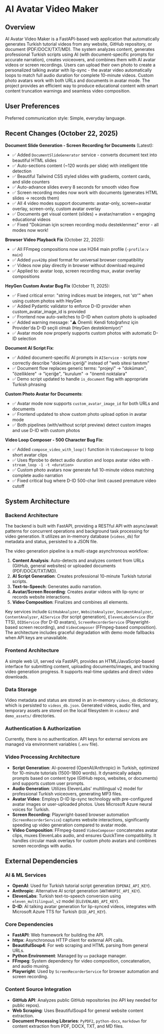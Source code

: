 # AI Avatar Video Maker

## Overview

AI Avatar Video Maker is a FastAPI-based web application that automatically generates Turkish tutorial videos from any website, GitHub repository, or document (PDF/DOCX/TXT/MD). The system analyzes content, generates professional Turkish scripts using AI (with document-specific prompts for accurate narration), creates voiceovers, and combines them with AI avatar videos or screen recordings. Users can upload their own photo to create a personalized talking avatar with lip-sync - the avatar video automatically loops to match full audio duration for complete 10-minute videos. Custom photo avatars work with both URLs and documents in avatar mode. The project provides an efficient way to produce educational content with smart content truncation warnings and seamless video composition.

## User Preferences

Preferred communication style: Simple, everyday language.

## Recent Changes (October 22, 2025)

**Document Slide Generation - Screen Recording for Documents** (Latest):
- ✅ Added `DocumentSlideGenerator` service - converts document text into beautiful HTML slides
- ✅ Auto-sections content (~120 words per slide) with intelligent title detection
- ✅ Beautiful Tailwind CSS styled slides with gradients, content cards, and slide counters
- ✅ Auto-advance slides every 8 seconds for smooth video flow
- ✅ Screen recording modes now work with documents (generates HTML slides → records them)
- ✅ All 4 video modes support documents: avatar-only, screen+avatar overlay, screen-only, custom avatar overlay
- ✅ Documents get visual content (slides) + avatar/narration = engaging educational videos
- ✅ Fixed "Doküman için screen recording modu desteklenmez" error - all modes now work!

**Browser Video Playback Fix** (October 22, 2025):
- ✅ All FFmpeg compositions now use H264 main profile (`-profile:v main`)
- ✅ Added `yuv420p` pixel format for universal browser compatibility
- ✅ Videos now play directly in browser without download required
- ✅ Applied to: avatar loop, screen recording mux, avatar overlay compositions

**HeyGen Custom Avatar Bug Fix** (October 11, 2025):
- ✅ Fixed critical error: "string indices must be integers, not 'str'" when using custom photos with HeyGen
- ✅ Added Pydantic validator to enforce D-ID provider when custom_avatar_image_id is provided
- ✅ Frontend now auto-switches to D-ID when custom photo is uploaded
- ✅ Added warning message: "⚠️ Önemli: Kendi fotoğrafınız için Provider'da D-ID seçili olmalı (HeyGen desteklemiyor)"
- ✅ Avatar mode now properly supports custom photos with automatic D-ID selection

**Document AI Script Fix**:
- ✅ Added document-specific AI prompts in `AIService` - scripts now correctly describe "doküman içeriği" instead of "web sitesi tanıtımı"
- ✅ Document flow replaces generic terms: "projeyi" → "dokümanı", "özelliklere" → "içeriğe", "kurulum" → "önemli noktalara"
- ✅ Demo script updated to handle `is_document` flag with appropriate Turkish phrasing

**Custom Photo Avatar for Documents**:
- ✅ Avatar mode now supports `custom_avatar_image_id` for both URLs and documents
- ✅ Frontend updated to show custom photo upload option in avatar mode
- ✅ Both pipelines (with/without script preview) detect custom images and use D-ID with custom photos

**Video Loop Composer - 500 Character Bug Fix**:
- ✅ Added `compose_video_with_loop()` function in `VideoComposer` to loop short avatar clips
- ✅ Uses ffprobe to detect audio duration and loops avatar video with `-stream_loop -1 -t <duration>`
- ✅ Custom photo avatars now generate full 10-minute videos matching complete audio narration
- ✅ Fixed critical bug where D-ID 500-char limit caused premature video cutoff

## System Architecture

### Backend Architecture

The backend is built with FastAPI, providing a RESTful API with async/await patterns for concurrent operations and background task processing for video generation. It utilizes an in-memory database (`videos_db`) for metadata and status, persisted to a JSON file.

The video generation pipeline is a multi-stage asynchronous workflow:
1.  **Content Analysis**: Auto-detects and analyzes content from URLs (GitHub, general websites) or uploaded documents (PDF/DOCX/TXT/MD).
2.  **AI Script Generation**: Creates professional 10-minute Turkish tutorial scripts.
3.  **Text-to-Speech**: Generates audio narration.
4.  **Avatar/Screen Recording**: Creates avatar videos with lip-sync or records website interactions.
5.  **Video Composition**: Finalizes and combines all elements.

Key services include `GitHubAnalyzer`, `WebsiteAnalyzer`, `DocumentAnalyzer`, `ContentAnalyzer`, `AIService` (for script generation), `ElevenLabsService` (for TTS), `DIDService` (for D-ID avatars), `ScreenRecorderService` (Playwright-based screen recording), and `VideoComposer` (FFmpeg-based composition). The architecture includes graceful degradation with demo mode fallbacks when API keys are unavailable.

### Frontend Architecture

A simple web UI, served via FastAPI, provides an HTML/JavaScript-based interface for submitting content, uploading documents/images, and tracking video generation progress. It supports real-time updates and direct video downloads.

### Data Storage

Video metadata and status are stored in an in-memory `videos_db` dictionary, which is persisted to `videos_db.json`. Generated videos, audio files, and temporary assets are stored on the local filesystem in `videos/` and `demo_assets/` directories.

### Authentication & Authorization

Currently, there is no authentication. API keys for external services are managed via environment variables (`.env` file).

### Video Processing Architecture

-   **Script Generation**: AI-powered (OpenAI/Anthropic) in Turkish, optimized for 10-minute tutorials (1500-1800 words). It dynamically adapts prompts based on content type (GitHub repos, websites, or documents) and supports custom user prompts.
-   **Audio Generation**: Utilizes ElevenLabs' multilingual v2 model for professional Turkish voiceovers, generating MP3 files.
-   **Avatar Video**: Employs D-ID lip-sync technology with pre-configured avatar images or user-uploaded photos. Uses Microsoft Azure neural voices for Turkish.
-   **Screen Recording**: Playwright-based browser automation (`ScreenRecorderService`) captures website interactions, significantly speeding up video generation compared to avatar mode.
-   **Video Composition**: FFmpeg-based `VideoComposer` concatenates avatar clips, muxes ElevenLabs audio, and ensures QuickTime compatibility. It handles circular mask overlays for custom photo avatars and combines screen recordings with audio.

## External Dependencies

### AI & ML Services

-   **OpenAI**: Used for Turkish tutorial script generation (`OPENAI_API_KEY`).
-   **Anthropic**: Alternative AI script generation (`ANTHROPIC_API_KEY`).
-   **ElevenLabs**: Turkish text-to-speech conversion using `eleven_multilingual_v2` model (`ELEVENLABS_API_KEY`).
-   **D-ID**: AI talking avatar generation for lip-synced videos, integrates with Microsoft Azure TTS for Turkish (`DID_API_KEY`).

### Core Dependencies

-   **FastAPI**: Web framework for building the API.
-   **httpx**: Asynchronous HTTP client for external API calls.
-   **BeautifulSoup4**: For web scraping and HTML parsing from general URLs.
-   **Python Environment**: Managed by `uv` package manager.
-   **FFmpeg**: System dependency for video composition, concatenation, and audio muxing.
-   **Playwright**: Used by `ScreenRecorderService` for browser automation and screen recording.

### Content Source Integration

-   **GitHub API**: Analyzes public GitHub repositories (no API key needed for public repos).
-   **Web Scraping**: Uses BeautifulSoup4 for general website content extraction.
-   **Document Processing Libraries**: `PyPDF2`, `python-docx`, `markdown` for content extraction from PDF, DOCX, TXT, and MD files.